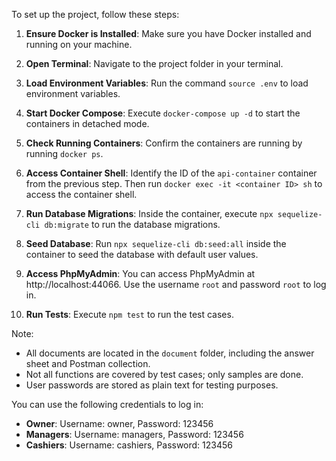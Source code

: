 To set up the project, follow these steps:

1. **Ensure Docker is Installed**: Make sure you have Docker installed and running on your machine.

2. **Open Terminal**: Navigate to the project folder in your terminal.

3. **Load Environment Variables**: Run the command `source .env` to load environment variables.

4. **Start Docker Compose**: Execute `docker-compose up -d` to start the containers in detached mode.

5. **Check Running Containers**: Confirm the containers are running by running `docker ps`.

6. **Access Container Shell**: Identify the ID of the `api-container` container from the previous step. Then run `docker exec -it <container ID> sh` to access the container shell.

7. **Run Database Migrations**: Inside the container, execute `npx sequelize-cli db:migrate` to run the database migrations.

8. **Seed Database**: Run `npx sequelize-cli db:seed:all` inside the container to seed the database with default user values.

9. **Access PhpMyAdmin**: You can access PhpMyAdmin at http://localhost:44066. Use the username `root` and password `root` to log in.

10. **Run Tests**: Execute `npm test` to run the test cases.

Note:

- All documents are located in the `document` folder, including the answer sheet and Postman collection.
- Not all functions are covered by test cases; only samples are done.
- User passwords are stored as plain text for testing purposes.

You can use the following credentials to log in:

- **Owner**: Username: owner, Password: 123456
- **Managers**: Username: managers, Password: 123456
- **Cashiers**: Username: cashiers, Password: 123456
